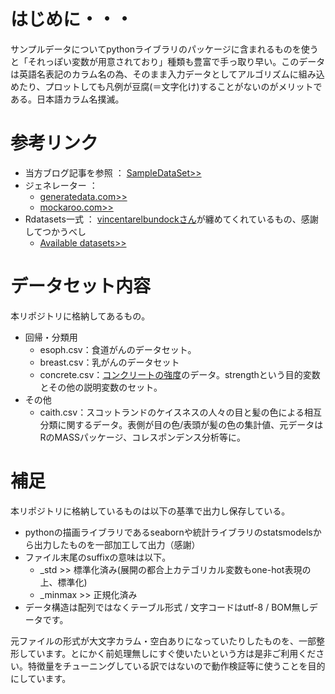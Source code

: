 # はじめに・・・
サンプルデータについてpythonライブラリのパッケージに含まれるものを使うと「それっぽい変数が用意されており」種類も豊富で手っ取り早い。このデータは英語名表記のカラム名の為、そのまま入力データとしてアルゴリズムに組み込めたり、プロットしても凡例が豆腐(＝文字化け)することがないのがメリットである。日本語カラム名撲滅。

# 参考リンク
- 当方ブログ記事を参照 ： [SampleDataSet>>](https://qword.me/python/sample-data "SampleDataSet")
- ジェネレーター ： 
  - [generatedata.com>>](https://generatedata.com/ "generatedata.com")
  - [mockaroo.com>>](https://www.mockaroo.com/ "mockaroo.com")
- Rdatasets一式 ： [vincentarelbundockさん](https://github.com/vincentarelbundock "https://github.com/vincentarelbundock")が纏めてくれているもの、感謝してつかうべし
  - [Available datasets>>](https://vincentarelbundock.github.io/Rdatasets/articles/data.html "https://vincentarelbundock.github.io/Rdatasets/articles/data.html")


# データセット内容
本リポジトリに格納してあるもの。
- 回帰・分類用
  - esoph.csv：食道がんのデータセット。
  - breast.csv：乳がんのデータセット
  - concrete.csv：[コンクリートの強度](https://archive.ics.uci.edu/ml/datasets/Concrete+Compressive+Strength "https://archive.ics.uci.edu/ml/datasets/Concrete+Compressive+Strength")のデータ。strengthという目的変数とその他の説明変数のセット。
- その他
  - caith.csv：スコットランドのケイスネスの人々の目と髪の色による相互分類に関するデータ。表側が目の色/表頭が髪の色の集計値、元データはRのMASSパッケージ、コレスポンデンス分析等に。



# 補足
本リポジトリに格納しているものは以下の基準で出力し保存している。
- pythonの描画ライブラリであるseabornや統計ライブラリのstatsmodelsから出力したものを一部加工して出力（感謝）
- ファイル末尾のsuffixの意味は以下。
  - _std >> 標準化済み(展開の都合上カテゴリカル変数もone-hot表現の上、標準化)
  - _minmax >> 正規化済み
- データ構造は配列ではなくテーブル形式 / 文字コードはutf-8 / BOM無しデータです。

元ファイルの形式が大文字カラム・空白ありになっていたりしたものを、一部整形しています。とにかく前処理無しにすぐ使いたいという方は是非ご利用ください。特徴量をチューニングしている訳ではないので動作検証等に使うことを目的にしています。





